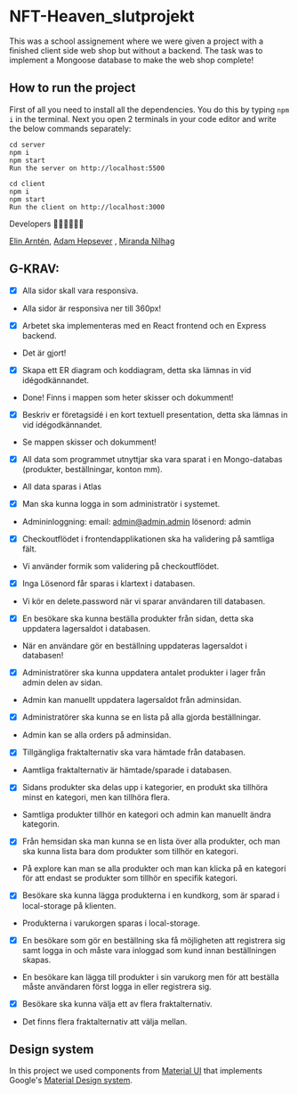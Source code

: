 # NFT-Heaven_slutprojekt

This was a school assignement where we were given a project with a finished client side web shop but without a backend. The task was to implement a Mongoose database to make the web shop complete!

## How to run the project

First of all you need to install all the dependencies. You do this by typing `npm i` in the terminal. Next you open 2 terminals in your code editor and write the below commands separately:

```
cd server
npm i
npm start
Run the server on http://localhost:5500

cd client
npm i
npm start
Run the client on http://localhost:3000
```

Developers 👩‍💻👨‍💻👩‍💻

[Elin Arntén](https://github.com/elinarnten),
[Adam Hepsever](https://github.com/AdaHep) ,
[Miranda Nilhag](http://github.com/mirrenil) 



## G-KRAV:
- [X] Alla sidor skall vara responsiva.
- Alla sidor är responsiva ner till 360px!
- [X] Arbetet ska implementeras med en React frontend och en Express backend.
- Det är gjort!
- [X] Skapa ett ER diagram och koddiagram, detta ska lämnas in vid idégodkännandet.
- Done! Finns i mappen som heter skisser och dokumment!
- [X] Beskriv er företagsidé i en kort textuell presentation, detta ska lämnas in vid idégodkännandet.
- Se mappen skisser och dokumment!
- [X] All data som programmet utnyttjar ska vara sparat i en Mongo-databas (produkter, beställningar, konton mm). 
- All data sparas i Atlas 
- [X] Man ska kunna logga in som administratör i systemet.
- Admininloggning: email: admin@admin.admin lösenord: admin
- [X] Checkoutflödet i frontendapplikationen ska ha validering på samtliga fält.
- Vi använder formik som validering på checkoutflödet.
- [X] Inga Lösenord får sparas i klartext i databasen.
- Vi kör en delete.password när vi sparar användaren till databasen.
- [X] En besökare ska kunna beställa produkter från sidan, detta ska uppdatera lagersaldot i databasen.
- När en användare gör en beställning uppdateras lagersaldot i databasen!
- [X] Administratörer ska kunna uppdatera antalet produkter i lager från admin delen av sidan.
- Admin kan manuellt uppdatera lagersaldot från adminsidan.
- [X] Administratörer ska kunna se en lista på alla gjorda beställningar.
- Admin kan se alla orders på adminsidan.
- [x] Tillgängliga fraktalternativ ska vara hämtade från databasen.
-  Aamtliga fraktalternativ är hämtade/sparade i databasen.
- [x] Sidans produkter ska delas upp i kategorier, en produkt ska tillhöra minst en kategori, men kan tillhöra flera.
- Samtliga produkter tillhör en kategori och admin kan manuellt ändra kategorin.
- [x] Från hemsidan ska man kunna se en lista över alla produkter, och man ska kunna lista bara dom produkter som tillhör en kategori.
- På explore kan man se alla produkter och man kan klicka på en kategori för att endast se produkter som tillhör en specifik kategori.
- [X] Besökare ska kunna lägga produkterna i en kundkorg, som är sparad i local-storage på klienten.
- Produkterna i varukorgen sparas i local-storage.
- [x] En besökare som gör en beställning ska få möjligheten att registrera sig samt logga in och måste vara inloggad som kund innan beställningen skapas.
- En besökare kan lägga till produkter i sin varukorg men för att beställa måste användaren först logga in eller registrera sig.
- [X] Besökare ska kunna välja ett av flera fraktalternativ.
- Det finns flera fraktalternativ att välja mellan.



## Design system

In this project we used components from [Material UI](https://mui.com/#/) that implements Google's [Material Design system](https://material.io/).
